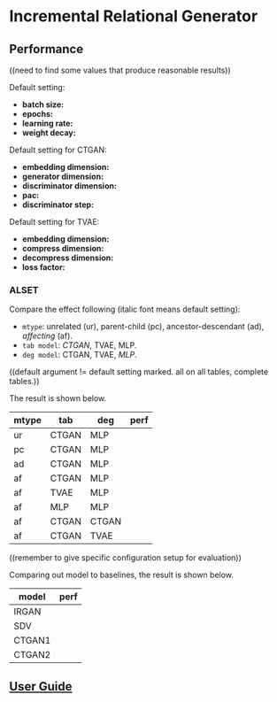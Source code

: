 # Incremental Relational Generator

## Performance

((need to find some values that produce reasonable results))

Default setting:
- **batch size:**
- **epochs:**
- **learning rate:**
- **weight decay:**

Default setting for CTGAN:
- **embedding dimension:**
- **generator dimension:**
- **discriminator dimension:**
- **pac:**
- **discriminator step:**

Default setting for TVAE:
- **embedding dimension:**
- **compress dimension:**
- **decompress dimension:**
- **loss factor:**

### ALSET

Compare the effect following (italic font means default setting):

- `mtype`: unrelated (ur), parent-child (pc), ancestor-descendant (ad), _affecting_ (af).
- `tab model`: _CTGAN_, TVAE, MLP.
- `deg model`: CTGAN, TVAE, _MLP_.

((default argument != default setting marked. all on all tables, complete tables.))

The result is shown below.

| mtype | tab   | deg   | perf |
|-------|-------|-------|------|
| ur    | CTGAN | MLP   |      |
| pc    | CTGAN | MLP   |      |
| ad    | CTGAN | MLP   |      |
| af    | CTGAN | MLP   |      |
| af    | TVAE  | MLP   |      |
| af    | MLP   | MLP   |      |
| af    | CTGAN | CTGAN |      |
| af    | CTGAN | TVAE  |      |

((remember to give specific configuration setup for evaluation))

Comparing out model to baselines, the result is shown below.

| model  | perf |
|--------|------|
| IRGAN  |      |
| SDV    |      |
| CTGAN1 |      |
| CTGAN2 |      |

## [User Guide](./docs/UserGuide.md)
